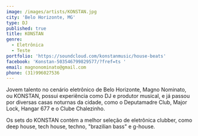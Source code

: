 ```yaml
---
image: /images/artists/KONSTAN.jpg
city: 'Belo Horizonte, MG'
type: DJ
published: true
title: KONSTAN
genre:
  - Eletrônica
  - Teste
portfolio: 'https://soundcloud.com/konstanmusic/house-beats'
facebook: 'Konstan-503546799829577/?fref=ts '
email: magnonominato@gmail.com
phone: (31)996027536
---
```

Jovem talento no cenário eletrônico de Belo Horizonte, Magno Nominato, ou KONSTAN, possui experiência como DJ e produtor musical, e já passou por diversas casas noturnas da cidade, como o Deputamadre Club, Major Lock, Hangar 677 e o Clube Chalezinho.

Os sets do KONSTAN contém a melhor seleção de eletrônica clubber, como deep house, tech house, techno, "brazilian bass" e g-house.
